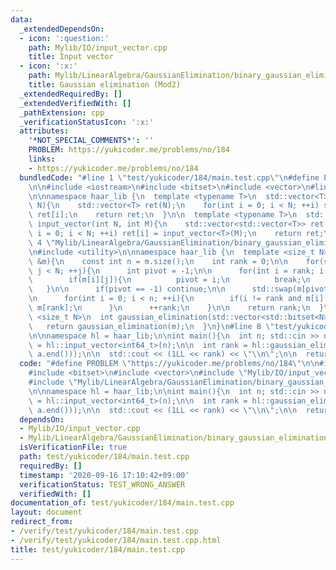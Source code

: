 ```yaml
---
data:
  _extendedDependsOn:
  - icon: ':question:'
    path: Mylib/IO/input_vector.cpp
    title: Input vector
  - icon: ':x:'
    path: Mylib/LinearAlgebra/GaussianElimination/binary_gaussian_elimination.cpp
    title: Gaussian elimination (Mod2)
  _extendedRequiredBy: []
  _extendedVerifiedWith: []
  _pathExtension: cpp
  _verificationStatusIcon: ':x:'
  attributes:
    '*NOT_SPECIAL_COMMENTS*': ''
    PROBLEM: https://yukicoder.me/problems/no/184
    links:
    - https://yukicoder.me/problems/no/184
  bundledCode: "#line 1 \"test/yukicoder/184/main.test.cpp\"\n#define PROBLEM \"https://yukicoder.me/problems/no/184\"\
    \n\n#include <iostream>\n#include <bitset>\n#include <vector>\n#line 4 \"Mylib/IO/input_vector.cpp\"\
    \n\nnamespace haar_lib {\n  template <typename T>\n  std::vector<T> input_vector(int\
    \ N){\n    std::vector<T> ret(N);\n    for(int i = 0; i < N; ++i) std::cin >>\
    \ ret[i];\n    return ret;\n  }\n\n  template <typename T>\n  std::vector<std::vector<T>>\
    \ input_vector(int N, int M){\n    std::vector<std::vector<T>> ret(N);\n    for(int\
    \ i = 0; i < N; ++i) ret[i] = input_vector<T>(M);\n    return ret;\n  }\n}\n#line\
    \ 4 \"Mylib/LinearAlgebra/GaussianElimination/binary_gaussian_elimination.cpp\"\
    \n#include <utility>\n\nnamespace haar_lib {\n  template <size_t N>\n  int gaussian_elimination(std::vector<std::bitset<N>>\
    \ &m){\n    const int n = m.size();\n    int rank = 0;\n\n    for(size_t j = 0;\
    \ j < N; ++j){\n      int pivot = -1;\n\n      for(int i = rank; i < n; ++i){\n\
    \        if(m[i][j]){\n          pivot = i;\n          break;\n        }\n   \
    \   }\n\n      if(pivot == -1) continue;\n\n      std::swap(m[pivot], m[rank]);\n\
    \n      for(int i = 0; i < n; ++i){\n        if(i != rank and m[i][j]) m[i] ^=\
    \ m[rank];\n      }\n      ++rank;\n    }\n\n    return rank;\n  }\n\n  template\
    \ <size_t N>\n  int gaussian_elimination(std::vector<std::bitset<N>> &&m){\n \
    \   return gaussian_elimination(m);\n  }\n}\n#line 8 \"test/yukicoder/184/main.test.cpp\"\
    \n\nnamespace hl = haar_lib;\n\nint main(){\n  int n; std::cin >> n;\n  auto a\
    \ = hl::input_vector<int64_t>(n);\n\n  int rank = hl::gaussian_elimination(std::vector<std::bitset<64>>(a.begin(),\
    \ a.end()));\n\n  std::cout << (1LL << rank) << \"\\n\";\n\n  return 0;\n}\n"
  code: "#define PROBLEM \"https://yukicoder.me/problems/no/184\"\n\n#include <iostream>\n\
    #include <bitset>\n#include <vector>\n#include \"Mylib/IO/input_vector.cpp\"\n\
    #include \"Mylib/LinearAlgebra/GaussianElimination/binary_gaussian_elimination.cpp\"\
    \n\nnamespace hl = haar_lib;\n\nint main(){\n  int n; std::cin >> n;\n  auto a\
    \ = hl::input_vector<int64_t>(n);\n\n  int rank = hl::gaussian_elimination(std::vector<std::bitset<64>>(a.begin(),\
    \ a.end()));\n\n  std::cout << (1LL << rank) << \"\\n\";\n\n  return 0;\n}\n"
  dependsOn:
  - Mylib/IO/input_vector.cpp
  - Mylib/LinearAlgebra/GaussianElimination/binary_gaussian_elimination.cpp
  isVerificationFile: true
  path: test/yukicoder/184/main.test.cpp
  requiredBy: []
  timestamp: '2020-09-16 17:10:42+09:00'
  verificationStatus: TEST_WRONG_ANSWER
  verifiedWith: []
documentation_of: test/yukicoder/184/main.test.cpp
layout: document
redirect_from:
- /verify/test/yukicoder/184/main.test.cpp
- /verify/test/yukicoder/184/main.test.cpp.html
title: test/yukicoder/184/main.test.cpp
---
```


